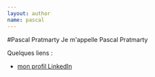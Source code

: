 ```yaml
---
layout: author
name: pascal
---
```


#Pascal Pratmarty
Je m'appelle Pascal Pratmarty

Quelques liens :

* [mon profil LinkedIn](https://www.linkedin.com/profile/view?id=369269)
